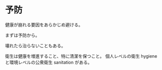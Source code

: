 # 予防

健康が崩れる要因をあらかじめ避ける。

まずは予防から。

壊れたら治らないこともある。

衛生は健康を増進すること、特に清潔を保つこと。
個人レベルの衛生 hygiene と環境レベルの公衆衛生 sanitation がある。
